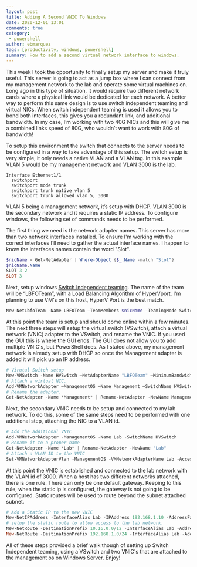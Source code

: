 ```yaml
---
layout: post
title: Adding A Second VNIC To Windows
date: 2020-12-01 13:01
comments: true
category: 
 - powershell
author: ebmarquez
tags: [productivity, windows, powershell]
summary: How to add a second virtual network interface to windows.
---
```


This week I took the opportunity to finally setup my server and make it truly useful.  This server is going to act as a jump box where I can connect from my management network to the lab and operate some virtual machines on.  Long ago in this type of situation, it would require two different network cards where a physical link would be dedicated for each network.  A better way to perform this same design is to use switch independent teaming and virtual NICs.  When switch independent teaming is used it allows you to bond both interfaces, this gives you a redundant link, and additional bandwidth.  In my case, I’m working with two 40G NICs and this will give me a combined links speed of 80G, who wouldn’t want to work with 80G of bandwidth!

To setup this environment the switch that connects to the server needs to be configured in a way to take advantage of this setup. The switch setup is very simple, it only needs a native VLAN and a VLAN tag.  In this example VLAN 5 would be my management network and VLAN 3000 is the lab.

```
Interface Ethernet1/1
  switchport
  switchport mode trunk
  switchport trunk native vlan 5
  switchport trunk allowed vlan 5, 3000

```

VLAN 5 being a management network, it’s setup with DHCP.  VLAN 3000 is the secondary network and it  requires a static IP address.
To configure windows, the following set of commands needs to be performed.

The first thing we need is the network adapter names.  This server has more than two network interfaces installed. To ensure I'm working with the correct interfaces I’ll need to gather the actual interface names.  I happen to know the interfaces names contain the word "Slot".

```powershell
$nicName = Get-NetAdapter | Where-Object {$_.Name -match "Slot"}
$nicName.Name
SLOT 3 2
SLOT 3

```

Next, setup windows [Switch Independent teaming](https://docs.microsoft.com/en-us/windows-server/networking/technologies/nic-teaming/nic-teaming-settings).  The name of the team will be 
“LBFOTeam”, with a Load Balancing Algorithm of HyperVport.  I'm planning to use VM's on this host, HyperV Port is the best match.

```powershell
New-NetLbfoTeam -Name LBFOTeam –TeamMembers $nicName -TeamingMode SwitchIndependent -LoadBalancingAlgorithm HyperVPort -Confirm:$false
```

At this point the team is setup and should come online within a few minutes.  The next three steps will setup the virtual switch (VSwitch), attach a virtual network (VNIC) adapter to the VSwitch, and rename the VNIC. If you used the GUI this is where the GUI ends.  The GUI does not allow you to add multiple VNIC's, but PowerShell does.  As I stated above, my management network is already setup with DHCP so once the Management adapter is added it will pick up an IP address.

```powershell
# Virutal Switch setup
New-VMSwitch -Name HVSwitch –NetAdapterName "LBFOTeam" –MinimumBandwidthMode Weight –AllowManagementOS $false
# Attach a virtual NIC.
Add-VMNetworkAdapter –ManagementOS –Name Management –SwitchName HVSwitch
# Rename the adapter.
Get-NetAdapter -Name *Management* | Rename-NetAdapter -NewName Management
```

Next, the secondary VNIC needs to be setup and connected to my lab network.  To do this, some of the same steps need to be performed with one additional step, attaching the NIC to a VLAN id.

```powershell
# Add the additional VNIC
Add-VMNetworkAdapter -ManagementOS -Name Lab -SwitchName HVSwitch
# Rename it to a proper name
Get-NetAdapter -Name *Lab* | Rename-NetAdapter -NewName "Lab"
# Attach a VLAN ID to the VNIC
Set-VMNetworkAdapterVlan -ManagementOS -VMNetworkAdapterName Lab -Access -VlanId 3000
```

At this point the VNIC is established and connected to the lab network with the VLAN id of 3000.  When a host has two different networks attached, there is one rule.  There can only be one default gateway.  Keeping to this rule, when the static ip is configured, the gateway is not going to be configured.  Static routes will be used to route beyond the subnet attached subnet.

```powershell
# Add a Static IP to the new VNIC
New-NetIPAddress -InterfaceAlias Lab -IPAddress 192.168.1.10 -AddressFamily IPv4 -PrefixLength 24
# setup the static route to allow access to the lab network.
New-NetRoute -DestinationPrefix 10.16.0.0/12 -InterfaceAlias Lab -AddressFamily IPv4 -NextHop 192.168.1.1
New-NetRoute -DestinationPrefix 192.168.1.0/24 -InterfaceAlias Lab -AddressFamily IPv4 -NextHop 192.168.1.1
```

All of these steps provided a brief walk though of setting up Switch Independent teaming, using a VSwitch and two VNIC's that are attached to the management os on Windows Server.  Enjoy!
